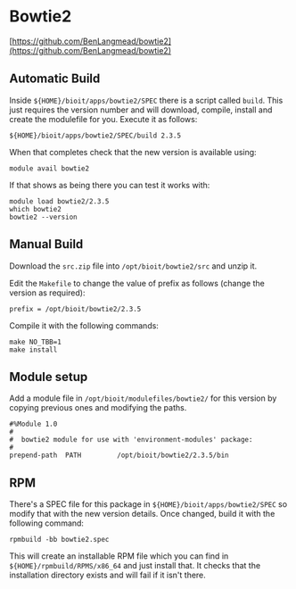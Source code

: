 # Bowtie2

[https://github.com/BenLangmead/bowtie2](https://github.com/BenLangmead/bowtie2)

## Automatic Build

Inside `${HOME}/bioit/apps/bowtie2/SPEC` there is a script called `build`. This just requires the version number and will download, compile, install and create the modulefile for you. Execute it as follows:

    ${HOME}/bioit/apps/bowtie2/SPEC/build 2.3.5

When that completes check that the new version is available using:

    module avail bowtie2

If that shows as being there you can test it works with:

    module load bowtie2/2.3.5
    which bowtie2
    bowtie2 --version

## Manual Build

Download the `src.zip` file into `/opt/bioit/bowtie2/src` and unzip it.

Edit the `Makefile` to change the value of prefix as follows (change the version as required):

    prefix = /opt/bioit/bowtie2/2.3.5

Compile it with the following commands:

    make NO_TBB=1
    make install

## Module setup

Add a module file in `/opt/bioit/modulefiles/bowtie2/` for this version by copying previous ones and modifying the paths.

    #%Module 1.0
    #
    #  bowtie2 module for use with 'environment-modules' package:
    #
    prepend-path  PATH         /opt/bioit/bowtie2/2.3.5/bin

## RPM

There's a SPEC file for this package in `${HOME}/bioit/apps/bowtie2/SPEC` so modify that with the new version details. Once changed, build it with the following command:

    rpmbuild -bb bowtie2.spec

This will create an installable RPM file which you can find in `${HOME}/rpmbuild/RPMS/x86_64` and just install that. It checks that the installation directory exists and will fail if it isn't there.
